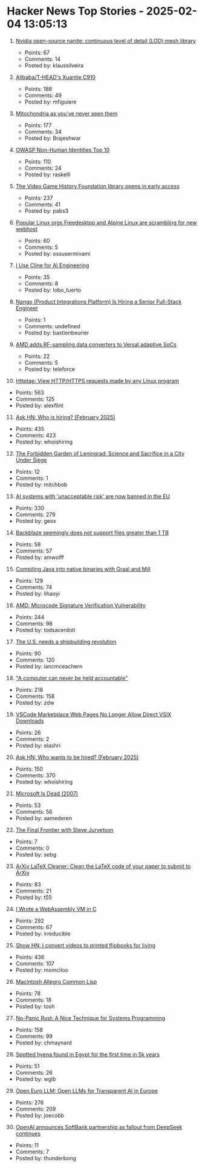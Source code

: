 # Hacker News Top Stories - 2025-02-04 13:05:13

1. [Nvidia open-source nanite: continuous level of detail (LOD) mesh library](https://github.com/nvpro-samples/nv_cluster_lod_builder)
   - Points: 67
   - Comments: 14
   - Posted by: klaussilveira

2. [Alibaba/T-HEAD's Xuantie C910](https://chipsandcheese.com/p/alibabat-heads-xuantie-c910)
   - Points: 188
   - Comments: 49
   - Posted by: mfiguiere

3. [Mitochondria as you've never seen them](https://www.nature.com/immersive/d41586-025-00269-y/)
   - Points: 177
   - Comments: 34
   - Posted by: Brajeshwar

4. [OWASP Non-Human Identities Top 10](https://owasp.org/www-project-non-human-identities-top-10/2025/)
   - Points: 110
   - Comments: 24
   - Posted by: raskelll

5. [The Video Game History Foundation library opens in early access](https://gamehistory.org/vghf-library-launch/)
   - Points: 237
   - Comments: 41
   - Posted by: pabs3

6. [Popular Linux orgs Freedesktop and Alpine Linux are scrambling for new webhost](https://arstechnica.com/gadgets/2025/02/popular-linux-orgs-freedesktop-and-alpine-linux-are-scrambling-for-new-web-hosting/)
   - Points: 60
   - Comments: 5
   - Posted by: ossusermivami

7. [I Use Cline for AI Engineering](https://addyo.substack.com/p/why-i-use-cline-for-ai-engineering)
   - Points: 35
   - Comments: 8
   - Posted by: lobo_tuerto

8. [Nango (Product Integrations Platform) Is Hiring a Senior Full-Stack Engineer](https://www.nango.dev/jobs)
   - Points: 1
   - Comments: undefined
   - Posted by: bastienbeurier

9. [AMD adds RF-sampling data converters to Versal adaptive SoCs](https://www.electronicsweekly.com/news/business/amd-adds-rf-sampling-data-converters-to-versal-adaptive-socs-2024-12/)
   - Points: 22
   - Comments: 5
   - Posted by: teleforce

10. [Httptap: View HTTP/HTTPS requests made by any Linux program](https://github.com/monasticacademy/httptap)
   - Points: 563
   - Comments: 125
   - Posted by: alexflint

11. [Ask HN: Who is hiring? (February 2025)](undefined)
   - Points: 435
   - Comments: 423
   - Posted by: whoishiring

12. [The Forbidden Garden of Leningrad: Science and Sacrifice in a City Under Siege](https://www.lrb.co.uk/the-paper/v47/n02/jessie-childs/resident-bean-expert)
   - Points: 12
   - Comments: 1
   - Posted by: mitchbob

13. [AI systems with 'unacceptable risk' are now banned in the EU](https://techcrunch.com/2025/02/02/ai-systems-with-unacceptable-risk-are-now-banned-in-the-eu/)
   - Points: 330
   - Comments: 279
   - Posted by: geox

14. [Backblaze seemingly does not support files greater than 1 TB](https://wadetregaskis.com/backblaze-seemingly-does-not-support-files-greater-than-1-tb/)
   - Points: 58
   - Comments: 57
   - Posted by: amwolff

15. [Compiling Java into native binaries with Graal and Mill](https://mill-build.org/blog/7-graal-native-executables.html)
   - Points: 129
   - Comments: 74
   - Posted by: lihaoyi

16. [AMD: Microcode Signature Verification Vulnerability](https://github.com/google/security-research/security/advisories/GHSA-4xq7-4mgh-gp6w)
   - Points: 244
   - Comments: 98
   - Posted by: todsacerdoti

17. [The U.S. needs a shipbuilding revolution](https://www.usni.org/magazines/proceedings/2025/february/nation-needs-shipbuilding-revolution)
   - Points: 90
   - Comments: 120
   - Posted by: iancmceachern

18. ["A computer can never be held accountable"](https://simonwillison.net/2025/Feb/3/a-computer-can-never-be-held-accountable/)
   - Points: 218
   - Comments: 158
   - Posted by: zdw

19. [VSCode Marketplace Web Pages No Longer Allow Direct VSIX Downloads](https://github.com/microsoft/vsmarketplace/issues/1135)
   - Points: 26
   - Comments: 2
   - Posted by: elashri

20. [Ask HN: Who wants to be hired? (February 2025)](undefined)
   - Points: 150
   - Comments: 370
   - Posted by: whoishiring

21. [Microsoft Is Dead (2007)](https://www.paulgraham.com/microsoft.html)
   - Points: 53
   - Comments: 56
   - Posted by: aamederen

22. [The Final Frontier with Steve Jurvetson](https://cloudvalley.substack.com/p/the-final-frontier-with-steve-jurvetson)
   - Points: 7
   - Comments: 0
   - Posted by: sebg

23. [ArXiv LaTeX Cleaner: Clean the LaTeX code of your paper to submit to ArXiv](https://github.com/google-research/arxiv-latex-cleaner)
   - Points: 83
   - Comments: 21
   - Posted by: t55

24. [I Wrote a WebAssembly VM in C](https://irreducible.io/blog/my-wasm-interpreter/)
   - Points: 292
   - Comments: 67
   - Posted by: irreducible

25. [Show HN: I convert videos to printed flipbooks for living](https://www.videotoflip.com/)
   - Points: 436
   - Comments: 107
   - Posted by: momciloo

26. [Macintosh Allegro Common Lisp](https://www.macintoshrepository.org/1799-macintosh-allegro-common-lisp)
   - Points: 78
   - Comments: 18
   - Posted by: tosh

27. [No-Panic Rust: A Nice Technique for Systems Programming](https://blog.reverberate.org/2025/02/03/no-panic-rust.html)
   - Points: 158
   - Comments: 99
   - Posted by: chmaynard

28. [Spotted hyena found in Egypt for the first time in 5k years](https://phys.org/news/2025-01-hyena-egypt-years.html)
   - Points: 51
   - Comments: 26
   - Posted by: wglb

29. [Open Euro LLM: Open LLMs for Transparent AI in Europe](https://openeurollm.eu/launch-press-release)
   - Points: 276
   - Comments: 209
   - Posted by: joecobb

30. [OpenAI announces SoftBank partnership as fallout from DeepSeek continues](https://www.semafor.com/article/02/03/2025/openai-responds-to-deepseek)
   - Points: 11
   - Comments: 7
   - Posted by: thunderbong

